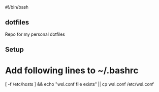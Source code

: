 #!/bin/bash

## dotfiles
Repo for my personal dotfiles

## Setup 

# Add following lines to ~/.bashrc
[ -f /etc/hosts ]
  && echo "wsl.conf file exists"
  || cp wsl.conf /etc/wsl.conf


